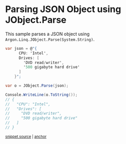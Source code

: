 # Parsing JSON Object using JObject.Parse

This sample parses a JSON object using `Argon.Linq.JObject.Parse(System.String)`.

<!-- snippet: ParseJsonObject -->
<a id='snippet-parsejsonobject'></a>
```cs
var json = @"{
      CPU: 'Intel',
      Drives: [
        'DVD read/writer',
        '500 gigabyte hard drive'
      ]
    }";

var o = JObject.Parse(json);

Console.WriteLine(o.ToString());
// {
//   "CPU": "Intel",
//   "Drives": [
//     "DVD read/writer",
//     "500 gigabyte hard drive"
//   ]
// }
```
<sup><a href='/src/Tests/Documentation/Samples/Linq/ParseJsonObject.cs#L12-L33' title='Snippet source file'>snippet source</a> | <a href='#snippet-parsejsonobject' title='Start of snippet'>anchor</a></sup>
<!-- endSnippet -->
